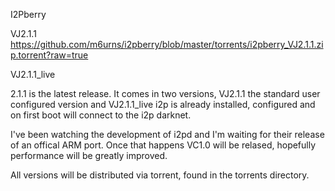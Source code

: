 I2Pberry

VJ2.1.1 https://github.com/m6urns/i2pberry/blob/master/torrents/i2pberry_VJ2.1.1.zip.torrent?raw=true

VJ2.1.1_live

2.1.1 is the latest release. It comes in two versions, 
VJ2.1.1 the standard user configured version and VJ2.1.1_live 
i2p is already installed, configured and on first boot will 
connect to the i2p darknet.

I've been watching the development of i2pd and I'm waiting 
for their release of an offical ARM port. Once that happens
VC1.0 will be relased, hopefully performance will
be greatly improved.

All versions will be distributed via torrent, found in the 
torrents directory.
